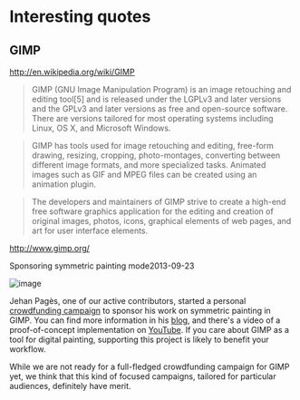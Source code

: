 

# Interesting quotes

## GIMP

http://en.wikipedia.org/wiki/GIMP

> GIMP (GNU Image Manipulation Program) is an image retouching and editing tool[5] and is released under the LGPLv3 and later versions and the GPLv3 and later versions as free and open-source software. There are versions tailored for most operating systems including Linux, OS X, and Microsoft Windows.

> GIMP has tools used for image retouching and editing, free-form drawing, resizing, cropping, photo-montages, converting between different image formats, and more specialized tasks. Animated images such as GIF and MPEG files can be created using an animation plugin.

> The developers and maintainers of GIMP strive to create a high-end free software graphics application for the editing and creation of original images, photos, icons, graphical elements of web pages, and art for user interface elements.

http://www.gimp.org/

<span class="newstitle">Sponsoring symmetric painting mode</span><span class="newsdate">2013-09-23</span>&nbsp;</h1><div class="news"><img alt="image" src="http://www.gimp.org/images/news-icons/wilber.png"><p>Jehan Pagès, one of our active contributors, started a personal <a href="http://funding.openinitiative.com/funding/1578/" target="_blank">crowdfunding campaign</a> to sponsor his work on symmetric painting in GIMP. You can find more information in his <a href="http://girinstud.io/news/2013/09/crowdfunding-proposal-for-symmetrymirror-painting-in-gimp/" target="_blank">blog</a>, and there's a video of a proof-of-concept implementation on <a href="http://youtu.be/osSiETyae5c" target="_blank">YouTube</a>. If you care about GIMP as a tool for digital painting, supporting this project is likely to benefit your workflow.</p>
<p>While we are not ready for a full-fledged crowdfunding campaign for GIMP yet, we think that this kind of focused campaigns, tailored for particular audiences, definitely have merit.</p>